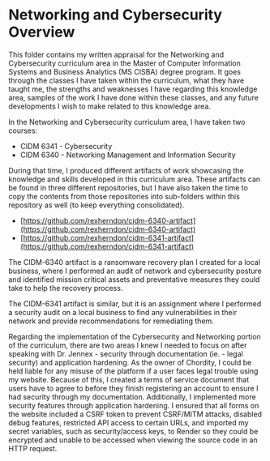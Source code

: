 # Networking and Cybersecurity Overview

This folder contains my written appraisal for the Networking and Cybersecurity curriculum area in the Master of Computer Information Systems and Business Analytics (MS CISBA) degree program. It goes through the classes I have taken within the curriculum, what they have taught me, the strengths and weaknesses I have regarding this knowledge area, samples of the work I have done within these classes, and any future developments I wish to make related to this knowledge area.

In the Networking and Cybersecurity curriculum area, I have taken two courses:

- CIDM 6341 - Cybersecurity
- CIDM 6340 - Networking Management and Information Security

During that time, I produced different artifacts of work showcasing the knowledge and skills developed in this curriculum area. These artifacts can be found in three different repositories, but I have also taken the time to copy the contents from those repositories into sub-folders within this repository as well (to keep everything consolidated).

- [https://github.com/rexherndon/cidm-6340-artifact](https://github.com/rexherndon/cidm-6340-artifact)
- [https://github.com/rexherndon/cidm-6341-artifact](https://github.com/rexherndon/cidm-6341-artifact)

The CIDM-6340 artifact is a ransomware recovery plan I created for a local business, where I performed an audit of network and cybersecurity posture and identified mission critical assets and preventative measures they could take to help the recovery process.

The CIDM-6341 artifact is similar, but it is an assignment where I performed a security audit on a local business to find any vulnerabilities in their network and provide recommendations for remediating them.

Regarding the implementation of the Cybersecurity and Networking portion of the curriculum, there are two areas I knew I needed to focus on after speaking with Dr. Jennex - security through documentation (ie. - legal security) and application hardening. As the owner of Chordity, I could be held liable for any misuse of the platform if a user faces legal trouble using my website. Because of this, I created a terms of service document that users have to agree to before they finish registering an account to ensure I had security through my documentation. Additionally, I implemented more security features through application hardening. I ensured that all forms on the website included a CSRF token to prevent CSRF/MITM attacks, disabled debug features, restricted API access to certain URLs, and imported my secret variables, such as security/access keys, to Render so they could be encrypted and unable to be accessed when viewing the source code in an HTTP request.